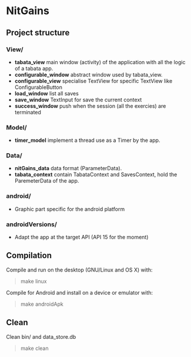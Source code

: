 # NitGains

## Project structure
### View/
- **tabata_view** main window (activity) of the application with all the logic of a tabata app.
- **configurable_window** abstract window used by tabata_view.
- **configurable_view** specialise TextView for specific TextView like ConfigurableButton
- **load_window** list all saves
- **save_window** TextInput for save the current context
- **success_window** push when the session (all the exercies) are terminated
### Model/
- **timer_model** implement a thread use as a Timer by the app.
### Data/
- **nitGains_data** data format (ParameterData).
- **tabata_context** contain TabataContext and SavesContext, hold the ParemeterData of the app. 
### android/
- Graphic part specific for the android platform
### androidVersions/
- Adapt the app at the target API (API 15 for the moment)

## Compilation

Compile and run on the desktop (GNU/Linux and OS X) with:

>make linux
 
Compile for Android and install on a device or emulator with:

 >make androidApk

## Clean

Clean bin/ and data_store.db

>make clean

